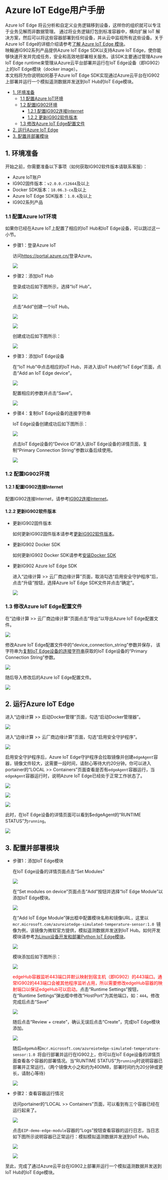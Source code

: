 # Azure IoT Edge用户手册
Azure IoT Edge 将云分析和自定义业务逻辑移到设备，这样你的组织就可以专注于业务见解而非数据管理。 通过将业务逻辑打包到标准容器中，横向扩展 IoT 解决方案，然后可以将这些容器部署到任何设备，并从云中监视所有这些设备。关于Azure IoT Edge的详细介绍请参考[了解 Azure IoT Edge 模块](https://docs.azure.cn/zh-cn/iot-edge/iot-edge-modules)。  
映翰通IG902系列产品提供Azure IoT Edge SDK以支持Azure IoT Edge，使你能够快速开发并完成任务，安全和高效地部署相关服务。该SDK主要通过管理Azure IoT Edge runtime来管理从Azure云平台部署并运行在IoT Edge设备（即IG902）上的IoT Edge模块（docker image）。  
本文档将为你说明如何基于Azure IoT Edge SDK实现通过Azure云平台在IG902上部署并运行一个模拟遥测数据并发送到IoT Hub的IoT Edge模块。

  - [1. 环境准备](#environmental-preparation)
    - [1.1 配置Azure IoT环境](#configure-azure-iot-environment)
    - [1.2 配置IG902环境](#configure-ig902-environment)
      - [1.2.1 配置IG902连接Internet](#configure-wan)
      - [1.2.2 更新IG902软件版本](#update-ig902-software-version)
    - [1.3 修改Azure IoT Edge配置文件](#change-azure-iot-edge-configuration-file)
  - [2. 运行Azure IoT Edge](#run-azure-iot-edge)
  - [3. 配置并部署模块](#configure-and-deploy-modules)

<a id="environmental-preparation"> </a>  

## 1. 环境准备
开始之前，你需要准备以下事项（如何获取IG902软件版本请联系客服）：
- Azure IoT账户
- IG902固件版本：`v2.0.0.r12644`及以上
- Docker SDK版本：`18.06.3-ce`及以上
- Azure IoT Edge SDK版本：`1.0.4`及以上
- IG902系列产品

<a id="configure-azure-iot-environment"> </a>  

### 1.1 配置Azure IoT环境
如果你已经在Azure IoT上配置了相应的IoT Hub和IoT Edge设备，可以跳过这一小节。
- 步骤1：登录Azure IoT  

  访问<https://portal.azure.cn/>登录Azure。  

  ![](images/2020-04-01-11-17-22.png)  

- 步骤2：添加IoT Hub  

  登录成功后如下图所示，选择“IoT Hub”。  

  ![](images/2020-04-01-11-20-56.png)  

  点击“Add”创建一个IoT Hub。  

  ![](images/2020-04-01-11-22-39.png)  

  ![](images/2020-04-01-11-25-09.png)  

  创建成功后如下图所示：  

  ![](images/2020-04-01-11-28-51.png)  

- 步骤3：添加IoT Edge设备  

  在“IoT Hub”中点击相应的IoT Hub，并进入该IoT Hub的“IoT Edge”页面，点击“Add an IoT Edge device”。  

  ![](images/2020-07-01-10-43-59.png)  

  配置相应的参数并点击“Save”。  

  ![](images/2020-07-01-10-45-04.png)

<a id="copy-connection-string"> </a>  

- 步骤4：复制IoT Edge设备的连接字符串  

  IoT Edge设备创建成功后如下图所示：  

  ![](images/2020-07-01-10-46-25.png)  

  点击IoT Edge设备的“Device ID”进入该IoT Edge设备的详情页面，复制“Primary Connection String”参数以备后续使用。  

  ![](images/2020-07-01-10-48-09.png)


<a id="configure-ig902-environment"> </a>  

### 1.2 配置IG902环境

<a id="configure-wan"> </a>  

#### 1.2.1 配置IG902连接Internet
配置IG902连接Internet，请参考[IG902连接Internet](http://manual.ig.inhand.com.cn/zh_CN/latest/IG902%E5%BF%AB%E9%80%9F%E4%BD%BF%E7%94%A8%E6%89%8B%E5%86%8C.html#wan-internet)。

<a id="update-ig902-software-version"> </a>  

#### 1.2.2 更新IG902软件版本
- 更新IG902固件版本  

  如何更新IG902固件版本请参考[更新IG902软件版本](http://manual.ig.inhand.com.cn/zh_CN/latest/IG902%E5%BF%AB%E9%80%9F%E4%BD%BF%E7%94%A8%E6%89%8B%E5%86%8C.html#id1)。
- 更新IG902 Docker SDK  

  如何更新IG902 Docker SDK请参考[安装Docker SDK](http://docker.ig.inhand.com.cn/zh_CN/latest/Docker%E7%94%A8%E6%88%B7%E6%89%8B%E5%86%8C.html#docker-sdkdocker)
- 更新IG902 Azure IoT Edge SDK  

  进入“边缘计算 >> 云厂商边缘计算”页面，取消勾选“启用安全守护程序”后，点击“升级”按钮，选择Azure IoT Edge SDK文件并点击“确定”。  
  
  ![](images/2020-07-01-11-07-21.png)  

<a id="change-azure-iot-edge-configuration-file"> </a>  

### 1.3 修改Azure IoT Edge配置文件
  在“边缘计算 >> 云厂商边缘计算”页面点击“导出”以导出Azure IoT Edge配置文件。  
  
  ![](images/2020-07-01-11-07-48.png)  

  修改Azure IoT Edge配置文件中的“device_connection_string”参数并保存， 该字符串为[复制IoT Edge设备的连接字符串](#copy-connection-string)获取的IoT Edge设备的“Primary Connection String”参数。  
  
  ![](images/2020-07-01-11-10-20.png)  

  随后导入修改后的Azure IoT Edge配置文件。  

  ![](images/2020-07-01-11-13-34.png)

<a id="run-azure-iot-edge"> </a>  

## 2. 运行Azure IoT Edge
  进入“边缘计算 >> 启动Docker管理”页面，勾选“启动Docker管理器”。  

  ![](images/2020-07-01-11-15-17.png)  

  进入“边缘计算 >> 云厂商边缘计算”页面，勾选“启用安全守护程序”。  

  ![](images/2020-07-01-11-16-35.png)  

  启用安全守护程序后，Azure IoT Edge守护程序会拉取镜像并创建`edgeAgent`容器，镜像文件较大，这需要一段时间，请耐心等待大约20分钟。你可以进入portainer的“LOCAL >> Containers”页面查看是否有`edgeAgent`容器运行，当`edgeAgent`容器运行时，说明Azure IoT Edge已经处于正常工作状态了。
  
  ![](images/2020-07-01-13-19-07.png)  

  ![](images/2020-07-01-13-20-30.png)

  ![](images/2020-07-01-13-19-25.png)

  此时，在IoT Edge设备的详情页面可以看到$edgeAgent的“RUNTIME STATUS”为`running`。  

  ![](images/2020-07-01-14-55-52.png)

<a id="configure-and-deploy-modules"> </a>  

## 3. 配置并部署模块
- 步骤1：添加IoT Edge模块  

  在IoT Edge设备的详情页面点击“Set Modules”  

  ![](images/2020-07-01-13-23-33.png)  

  在“Set modules on device”页面点击“Add”按钮并选择“IoT Edge Module”以添加IoT Edge模块。  

  ![](images/2020-07-01-13-26-18.png)  

  在“Add IoT Edge Module”弹出框中配置模块名称和镜像URL，这里以`mcr.microsoft.com/azureiotedge-simulated-temperature-sensor:1.0 `镜像为例，该镜像为微软官方提供，模拟遥测数据并发送到IoT Hub。如何开发模块请参考[为Linux设备开发和部署Python IoT Edge模块](https://docs.microsoft.com/en-us/azure/iot-edge/tutorial-python-module)。  

  ![](images/2020-07-01-13-37-01.png)  

  模块添加后如下图所示：  

  ![](images/2020-07-01-15-00-29.png)  

  <font color=#FF0000>edgeHub容器监听443端口并默认映射到宿主机（即IG902）的443端口。通常IG902的443端口会被其他程序监听占用，所以需要修改edgeHub容器的映射端口以保证edgeHub可以启动。</font>点击“Runtime Settings”按钮，在“Runtime Settings”弹出框中修改“HostPort”为其他端口，如：`444`。修改完成后点击“Save”  

  ![](images/2020-07-01-13-48-56.png)  

  随后点击“Review + create”，确认无误后点击“Create”，完成IoT Edge模块添加。  

  ![](images/2020-07-01-13-52-17.png)  

  随后`edgeHub`和`mcr.microsoft.com/azureiotedge-simulated-temperature-sensor:1.0 `将自行部署并运行在IG902上，你可以在IoT Edge设备的详情页面查看各个容器的部署情况。当“RUNTIME STATUS”为`running`时说明容器已部署并正常运行。（两个镜像大小之和约为400MB，部署时间约为20分钟或更长，请耐心等待）  

  ![](images/2020-07-01-13-55-07.png)

- 步骤2：查看容器运行情况

  访问portainer的“LOCAL >> Containers”页面，可以看到有三个容器已经在运行起来了。  

  ![](images/2020-07-01-13-56-48.png)  

  点击`EIP-demo-edge-module`容器的“Logs”按钮查看容器的运行日志，当日志如下图所示说明容器已正常运行：模拟模拟遥测数据并发送到IoT Hub。  

  ![](images/2020-07-01-14-00-14.png)

  ![](images/2020-07-01-13-59-57.png)

至此，完成了通过Azure云平台在IG902上部署并运行一个模拟遥测数据并发送到IoT Hub的IoT Edge模块。